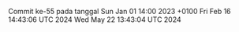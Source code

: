Commit ke-55 pada tanggal Sun Jan 01 14:00 2023 +0100
Fri Feb 16 14:43:06 UTC 2024
Wed May 22 13:43:04 UTC 2024
